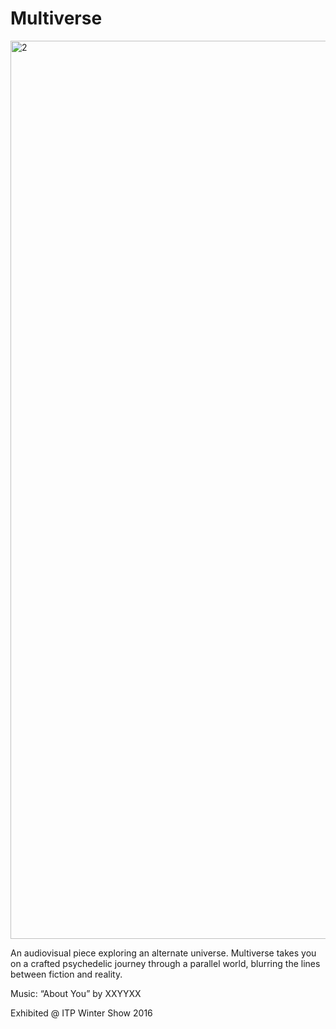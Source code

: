 # Multiverse

<img width="1437" alt="2" src="https://cloud.githubusercontent.com/assets/22034616/25672780/0e69b700-3003-11e7-937c-747d3f17a478.png">

An audiovisual piece exploring an alternate universe. Multiverse takes you on a crafted psychedelic journey through a parallel world, blurring the lines between fiction and reality.

Music: “About You” by XXYYXX

Exhibited @ ITP Winter Show 2016
